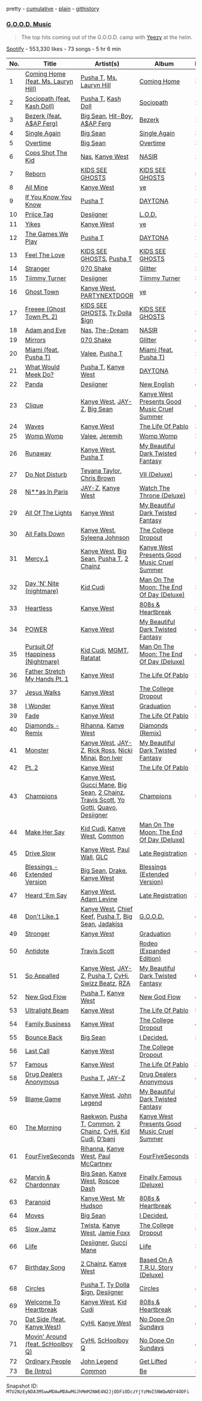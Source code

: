 pretty - [cumulative](/playlists/cumulative/37i9dQZF1DX83ZswDLVXae.md) - [plain](/playlists/plain/37i9dQZF1DX83ZswDLVXae) - [githistory](https://github.githistory.xyz/mackorone/spotify-playlist-archive/blob/main/playlists/plain/37i9dQZF1DX83ZswDLVXae)

### [G.O.O.D\. Music](https://open.spotify.com/playlist/37i9dQZF1DX83ZswDLVXae)

> The top hits coming out of the G.O.O.D\. camp with <a href="spotify:artist:5K4W6rqBFWDnAN6FQUkS6x">Yeezy</a> at the helm.

[Spotify](https://open.spotify.com/user/spotify) - 553,330 likes - 73 songs - 5 hr 6 min

| No. | Title | Artist(s) | Album | Length |
|---|---|---|---|---|
| 1 | [Coming Home \(feat\. Ms\. Lauryn Hill\)](https://open.spotify.com/track/0TGyMhttuNwKab2XJMJ1rl) | [Pusha T](https://open.spotify.com/artist/0ONHkAv9pCAFxb0zJwDNTy), [Ms\. Lauryn Hill](https://open.spotify.com/artist/2Mu5NfyYm8n5iTomuKAEHl) | [Coming Home](https://open.spotify.com/album/2qtMrGLdjgNbVJ1xKDiqAf) | 3:29 |
| 2 | [Sociopath \(feat\. Kash Doll\)](https://open.spotify.com/track/4xR7m33ECxSjY1nXyWmAx0) | [Pusha T](https://open.spotify.com/artist/0ONHkAv9pCAFxb0zJwDNTy), [Kash Doll](https://open.spotify.com/artist/3u579Gdap91lMptBSdXTpf) | [Sociopath](https://open.spotify.com/album/3v452sweoHYSYqZ3oVOM7c) | 2:42 |
| 3 | [Bezerk \(feat\. A$AP Ferg\)](https://open.spotify.com/track/2B9wgj9XzbJZLty03PRbVo) | [Big Sean](https://open.spotify.com/artist/0c173mlxpT3dSFRgMO8XPh), [Hit\-Boy](https://open.spotify.com/artist/6q3p11nP1p80Ey6LrOOSed), [A$AP Ferg](https://open.spotify.com/artist/5dHt1vcEm9qb8fCyLcB3HL) | [Bezerk](https://open.spotify.com/album/6UgZHNJFfmKLSGLuW9T114) | 2:31 |
| 4 | [Single Again](https://open.spotify.com/track/7IP0lO9tHfNwBWZ9X6TJ84) | [Big Sean](https://open.spotify.com/artist/0c173mlxpT3dSFRgMO8XPh) | [Single Again](https://open.spotify.com/album/0AIFISfeloajgVP5fB9ulV) | 3:33 |
| 5 | [Overtime](https://open.spotify.com/track/2IoVnTEyj8NdFBpWoEFrMZ) | [Big Sean](https://open.spotify.com/artist/0c173mlxpT3dSFRgMO8XPh) | [Overtime](https://open.spotify.com/album/7JnRw2TyqBA2qEXGZZ5Za5) | 3:23 |
| 6 | [Cops Shot The Kid](https://open.spotify.com/track/1vi9adPJiD4d22ybGp25hy) | [Nas](https://open.spotify.com/artist/20qISvAhX20dpIbOOzGK3q), [Kanye West](https://open.spotify.com/artist/5K4W6rqBFWDnAN6FQUkS6x) | [NASIR](https://open.spotify.com/album/66EwBbt2kPgugo8Wz0SKAw) | 2:47 |
| 7 | [Reborn](https://open.spotify.com/track/4RVbK6cV0VqWdpCDcx3hiT) | [KIDS SEE GHOSTS](https://open.spotify.com/artist/2hPgGN4uhvXAxiXQBIXOmE) | [KIDS SEE GHOSTS](https://open.spotify.com/album/6pwuKxMUkNg673KETsXPUV) | 5:24 |
| 8 | [All Mine](https://open.spotify.com/track/3U21A07gAloCc4P7J8rxcn) | [Kanye West](https://open.spotify.com/artist/5K4W6rqBFWDnAN6FQUkS6x) | [ye](https://open.spotify.com/album/2Ek1q2haOnxVqhvVKqMvJe) | 2:25 |
| 9 | [If You Know You Know](https://open.spotify.com/track/6bGwKHXHNLmTy6yt147FPh) | [Pusha T](https://open.spotify.com/artist/0ONHkAv9pCAFxb0zJwDNTy) | [DAYTONA](https://open.spotify.com/album/07bIdDDe3I3hhWpxU6tuBp) | 3:22 |
| 10 | [Priice Tag](https://open.spotify.com/track/0w7IgpqkxKyRBTqGuQbZNp) | [Desiigner](https://open.spotify.com/artist/7pFeBzX627ff0VnN6bxPR4) | [L.O.D.](https://open.spotify.com/album/0TjZvf2v4FQlmpEKVvxeB7) | 1:50 |
| 11 | [Yikes](https://open.spotify.com/track/1qsHYUd2c1wFGcn7e63QmG) | [Kanye West](https://open.spotify.com/artist/5K4W6rqBFWDnAN6FQUkS6x) | [ye](https://open.spotify.com/album/2Ek1q2haOnxVqhvVKqMvJe) | 3:08 |
| 12 | [The Games We Play](https://open.spotify.com/track/7iEoaTyBCqLaAwJnOP1BTn) | [Pusha T](https://open.spotify.com/artist/0ONHkAv9pCAFxb0zJwDNTy) | [DAYTONA](https://open.spotify.com/album/07bIdDDe3I3hhWpxU6tuBp) | 2:46 |
| 13 | [Feel The Love](https://open.spotify.com/track/3aUFrxO1B8EW63QchEl3wX) | [KIDS SEE GHOSTS](https://open.spotify.com/artist/2hPgGN4uhvXAxiXQBIXOmE), [Pusha T](https://open.spotify.com/artist/0ONHkAv9pCAFxb0zJwDNTy) | [KIDS SEE GHOSTS](https://open.spotify.com/album/6pwuKxMUkNg673KETsXPUV) | 2:45 |
| 14 | [Stranger](https://open.spotify.com/track/0jbjm2p0qkEfpeoNCywnM2) | [070 Shake](https://open.spotify.com/artist/12Zk1DFhCbHY6v3xep2ZjI) | [Glitter](https://open.spotify.com/album/5HCBV9Epivfv54NNH7VQqA) | 3:42 |
| 15 | [Tiimmy Turner](https://open.spotify.com/track/3NJG6vMH1ZsectZkocMEm0) | [Desiigner](https://open.spotify.com/artist/7pFeBzX627ff0VnN6bxPR4) | [Tiimmy Turner](https://open.spotify.com/album/7zf9kyxc3ZhJv79HrjTRir) | 3:59 |
| 16 | [Ghost Town](https://open.spotify.com/track/7vgTNTaEz3CsBZ1N4YQalM) | [Kanye West](https://open.spotify.com/artist/5K4W6rqBFWDnAN6FQUkS6x), [PARTYNEXTDOOR](https://open.spotify.com/artist/2HPaUgqeutzr3jx5a9WyDV) | [ye](https://open.spotify.com/album/2Ek1q2haOnxVqhvVKqMvJe) | 4:31 |
| 17 | [Freeee \(Ghost Town Pt\. 2\)](https://open.spotify.com/track/7GRTrWsP3yo2Fx8umJfA1X) | [KIDS SEE GHOSTS](https://open.spotify.com/artist/2hPgGN4uhvXAxiXQBIXOmE), [Ty Dolla $ign](https://open.spotify.com/artist/7c0XG5cIJTrrAgEC3ULPiq) | [KIDS SEE GHOSTS](https://open.spotify.com/album/6pwuKxMUkNg673KETsXPUV) | 3:26 |
| 18 | [Adam and Eve](https://open.spotify.com/track/0BSPhsCKfwENstErymcD80) | [Nas](https://open.spotify.com/artist/20qISvAhX20dpIbOOzGK3q), [The\-Dream](https://open.spotify.com/artist/1W3FSF1BLpY3hlVIgvenLz) | [NASIR](https://open.spotify.com/album/66EwBbt2kPgugo8Wz0SKAw) | 4:10 |
| 19 | [Mirrors](https://open.spotify.com/track/6YlCxdJyzDlDnUj0d72NoB) | [070 Shake](https://open.spotify.com/artist/12Zk1DFhCbHY6v3xep2ZjI) | [Glitter](https://open.spotify.com/album/5HCBV9Epivfv54NNH7VQqA) | 4:26 |
| 20 | [Miami \(feat\. Pusha T\)](https://open.spotify.com/track/0DSXAjnNFpc22v31I4MX2S) | [Valee](https://open.spotify.com/artist/4hRL2QmahOYxXNmNKtG1AI), [Pusha T](https://open.spotify.com/artist/0ONHkAv9pCAFxb0zJwDNTy) | [Miami \(feat\. Pusha T\)](https://open.spotify.com/album/59oepjJR54xdxB4usb0Beu) | 2:59 |
| 21 | [What Would Meek Do?](https://open.spotify.com/track/5vnuJ8EopkP5dHukpOmT3L) | [Pusha T](https://open.spotify.com/artist/0ONHkAv9pCAFxb0zJwDNTy), [Kanye West](https://open.spotify.com/artist/5K4W6rqBFWDnAN6FQUkS6x) | [DAYTONA](https://open.spotify.com/album/07bIdDDe3I3hhWpxU6tuBp) | 2:33 |
| 22 | [Panda](https://open.spotify.com/track/5YEOzOojehCqxGQCcQiyR4) | [Desiigner](https://open.spotify.com/artist/7pFeBzX627ff0VnN6bxPR4) | [New English](https://open.spotify.com/album/0cHT4ll3sEPyFFWoFuibMl) | 4:06 |
| 23 | [Clique](https://open.spotify.com/track/65rRB2mspD309xE6YimZTl) | [Kanye West](https://open.spotify.com/artist/5K4W6rqBFWDnAN6FQUkS6x), [JAY\-Z](https://open.spotify.com/artist/3nFkdlSjzX9mRTtwJOzDYB), [Big Sean](https://open.spotify.com/artist/0c173mlxpT3dSFRgMO8XPh) | [Kanye West Presents Good Music Cruel Summer](https://open.spotify.com/album/0bcOGgwJpwBjfFBTApoqSn) | 4:53 |
| 24 | [Waves](https://open.spotify.com/track/3nAq2hCr1oWsIU54tS98pL) | [Kanye West](https://open.spotify.com/artist/5K4W6rqBFWDnAN6FQUkS6x) | [The Life Of Pablo](https://open.spotify.com/album/7gsWAHLeT0w7es6FofOXk1) | 3:01 |
| 25 | [Womp Womp](https://open.spotify.com/track/1G5ho820Xi2Qu3HsBZ26ft) | [Valee](https://open.spotify.com/artist/4hRL2QmahOYxXNmNKtG1AI), [Jeremih](https://open.spotify.com/artist/3KV3p5EY4AvKxOlhGHORLg) | [Womp Womp](https://open.spotify.com/album/7o66H14uvkdLb6dI866lOW) | 3:46 |
| 26 | [Runaway](https://open.spotify.com/track/3DK6m7It6Pw857FcQftMds) | [Kanye West](https://open.spotify.com/artist/5K4W6rqBFWDnAN6FQUkS6x), [Pusha T](https://open.spotify.com/artist/0ONHkAv9pCAFxb0zJwDNTy) | [My Beautiful Dark Twisted Fantasy](https://open.spotify.com/album/20r762YmB5HeofjMCiPMLv) | 9:07 |
| 27 | [Do Not Disturb](https://open.spotify.com/track/3MPC4VgnsdlTEua8QntLab) | [Teyana Taylor](https://open.spotify.com/artist/4ULO7IGI3M2bo0Ap7B9h8a), [Chris Brown](https://open.spotify.com/artist/7bXgB6jMjp9ATFy66eO08Z) | [VII \(Deluxe\)](https://open.spotify.com/album/09wBB2tZNMY9WhIhvx5OSx) | 4:12 |
| 28 | [Ni\*\*as In Paris](https://open.spotify.com/track/4Li2WHPkuyCdtmokzW2007) | [JAY\-Z](https://open.spotify.com/artist/3nFkdlSjzX9mRTtwJOzDYB), [Kanye West](https://open.spotify.com/artist/5K4W6rqBFWDnAN6FQUkS6x) | [Watch The Throne \(Deluxe\)](https://open.spotify.com/album/2P2Xwvh2xWXIZ1OWY9S9o5) | 3:39 |
| 29 | [All Of The Lights](https://open.spotify.com/track/22L7bfCiAkJo5xGSQgmiIO) | [Kanye West](https://open.spotify.com/artist/5K4W6rqBFWDnAN6FQUkS6x) | [My Beautiful Dark Twisted Fantasy](https://open.spotify.com/album/20r762YmB5HeofjMCiPMLv) | 4:59 |
| 30 | [All Falls Down](https://open.spotify.com/track/5SkRLpaGtvYPhw02vZhQQ9) | [Kanye West](https://open.spotify.com/artist/5K4W6rqBFWDnAN6FQUkS6x), [Syleena Johnson](https://open.spotify.com/artist/1lE6SEy8f84Zhjvp7r8yTD) | [The College Dropout](https://open.spotify.com/album/4Uv86qWpGTxf7fU7lG5X6F) | 3:43 |
| 31 | [Mercy.1](https://open.spotify.com/track/671XaUBmifTMXDbZK5CB1M) | [Kanye West](https://open.spotify.com/artist/5K4W6rqBFWDnAN6FQUkS6x), [Big Sean](https://open.spotify.com/artist/0c173mlxpT3dSFRgMO8XPh), [Pusha T](https://open.spotify.com/artist/0ONHkAv9pCAFxb0zJwDNTy), [2 Chainz](https://open.spotify.com/artist/17lzZA2AlOHwCwFALHttmp) | [Kanye West Presents Good Music Cruel Summer](https://open.spotify.com/album/0bcOGgwJpwBjfFBTApoqSn) | 5:26 |
| 32 | [Day 'N' Nite \(nightmare\)](https://open.spotify.com/track/5wfllwdjglyQislkskYLBv) | [Kid Cudi](https://open.spotify.com/artist/0fA0VVWsXO9YnASrzqfmYu) | [Man On The Moon: The End Of Day \(Deluxe\)](https://open.spotify.com/album/2S8AWAM0nxyFy66YnUfIs3) | 3:41 |
| 33 | [Heartless](https://open.spotify.com/track/4EWCNWgDS8707fNSZ1oaA5) | [Kanye West](https://open.spotify.com/artist/5K4W6rqBFWDnAN6FQUkS6x) | [808s & Heartbreak](https://open.spotify.com/album/3WFTGIO6E3Xh4paEOBY9OU) | 3:31 |
| 34 | [POWER](https://open.spotify.com/track/2gZUPNdnz5Y45eiGxpHGSc) | [Kanye West](https://open.spotify.com/artist/5K4W6rqBFWDnAN6FQUkS6x) | [My Beautiful Dark Twisted Fantasy](https://open.spotify.com/album/20r762YmB5HeofjMCiPMLv) | 4:52 |
| 35 | [Pursuit Of Happiness \(Nightmare\)](https://open.spotify.com/track/6MtKObWYda2qnNIpJI21uD) | [Kid Cudi](https://open.spotify.com/artist/0fA0VVWsXO9YnASrzqfmYu), [MGMT](https://open.spotify.com/artist/0SwO7SWeDHJijQ3XNS7xEE), [Ratatat](https://open.spotify.com/artist/57dN52uHvrHOxijzpIgu3E) | [Man On The Moon: The End Of Day \(Deluxe\)](https://open.spotify.com/album/2S8AWAM0nxyFy66YnUfIs3) | 4:55 |
| 36 | [Father Stretch My Hands Pt\. 1](https://open.spotify.com/track/4KW1lqgSr8TKrvBII0Brf8) | [Kanye West](https://open.spotify.com/artist/5K4W6rqBFWDnAN6FQUkS6x) | [The Life Of Pablo](https://open.spotify.com/album/7gsWAHLeT0w7es6FofOXk1) | 2:15 |
| 37 | [Jesus Walks](https://open.spotify.com/track/5g1vtHqi9uV7xtYeCcFOBx) | [Kanye West](https://open.spotify.com/artist/5K4W6rqBFWDnAN6FQUkS6x) | [The College Dropout](https://open.spotify.com/album/4Uv86qWpGTxf7fU7lG5X6F) | 3:13 |
| 38 | [I Wonder](https://open.spotify.com/track/7rbECVPkY5UODxoOUVKZnA) | [Kanye West](https://open.spotify.com/artist/5K4W6rqBFWDnAN6FQUkS6x) | [Graduation](https://open.spotify.com/album/4SZko61aMnmgvNhfhgTuD3) | 4:03 |
| 39 | [Fade](https://open.spotify.com/track/3cCxoOgfi6hgt8MNteuiiD) | [Kanye West](https://open.spotify.com/artist/5K4W6rqBFWDnAN6FQUkS6x) | [The Life Of Pablo](https://open.spotify.com/album/7gsWAHLeT0w7es6FofOXk1) | 3:13 |
| 40 | [Diamonds \- Remix](https://open.spotify.com/track/2DCCA7AwEslJ7jEaEX4Frf) | [Rihanna](https://open.spotify.com/artist/5pKCCKE2ajJHZ9KAiaK11H), [Kanye West](https://open.spotify.com/artist/5K4W6rqBFWDnAN6FQUkS6x) | [Diamonds \(Remix\)](https://open.spotify.com/album/2ZECyyGpEUqgupo22SSI4A) | 4:48 |
| 41 | [Monster](https://open.spotify.com/track/1ZHYJ2Wwgxes4m8Ba88PeK) | [Kanye West](https://open.spotify.com/artist/5K4W6rqBFWDnAN6FQUkS6x), [JAY\-Z](https://open.spotify.com/artist/3nFkdlSjzX9mRTtwJOzDYB), [Rick Ross](https://open.spotify.com/artist/1sBkRIssrMs1AbVkOJbc7a), [Nicki Minaj](https://open.spotify.com/artist/0hCNtLu0JehylgoiP8L4Gh), [Bon Iver](https://open.spotify.com/artist/4LEiUm1SRbFMgfqnQTwUbQ) | [My Beautiful Dark Twisted Fantasy](https://open.spotify.com/album/20r762YmB5HeofjMCiPMLv) | 6:18 |
| 42 | [Pt\. 2](https://open.spotify.com/track/1Wsbr1d2BouNGk2q92mIj7) | [Kanye West](https://open.spotify.com/artist/5K4W6rqBFWDnAN6FQUkS6x) | [The Life Of Pablo](https://open.spotify.com/album/7gsWAHLeT0w7es6FofOXk1) | 2:10 |
| 43 | [Champions](https://open.spotify.com/track/2nBI3iWLhupR7LyAJ5GGkE) | [Kanye West](https://open.spotify.com/artist/5K4W6rqBFWDnAN6FQUkS6x), [Gucci Mane](https://open.spotify.com/artist/13y7CgLHjMVRMDqxdx0Xdo), [Big Sean](https://open.spotify.com/artist/0c173mlxpT3dSFRgMO8XPh), [2 Chainz](https://open.spotify.com/artist/17lzZA2AlOHwCwFALHttmp), [Travis Scott](https://open.spotify.com/artist/0Y5tJX1MQlPlqiwlOH1tJY), [Yo Gotti](https://open.spotify.com/artist/6Ha4aES39QiVjR0L2lwuwq), [Quavo](https://open.spotify.com/artist/0VRj0yCOv2FXJNP47XQnx5), [Desiigner](https://open.spotify.com/artist/7pFeBzX627ff0VnN6bxPR4) | [Champions](https://open.spotify.com/album/1xuSorM2dDIiB5zhftB5NY) | 5:34 |
| 44 | [Make Her Say](https://open.spotify.com/track/7dZAPeA3Of5j5Vaef0DQ6M) | [Kid Cudi](https://open.spotify.com/artist/0fA0VVWsXO9YnASrzqfmYu), [Kanye West](https://open.spotify.com/artist/5K4W6rqBFWDnAN6FQUkS6x), [Common](https://open.spotify.com/artist/2GHclqNVjqGuiE5mA7BEoc) | [Man On The Moon: The End Of Day \(Deluxe\)](https://open.spotify.com/album/2S8AWAM0nxyFy66YnUfIs3) | 3:36 |
| 45 | [Drive Slow](https://open.spotify.com/track/6vB49BJ70zBpDrrAPwdaB8) | [Kanye West](https://open.spotify.com/artist/5K4W6rqBFWDnAN6FQUkS6x), [Paul Wall](https://open.spotify.com/artist/0k7Xl1pqI3tu8sSEjo5oEg), [GLC](https://open.spotify.com/artist/2hZ6jVi1cao5VlJHAEPzU7) | [Late Registration](https://open.spotify.com/album/5ll74bqtkcXlKE7wwkMq4g) | 4:32 |
| 46 | [Blessings \- Extended Version](https://open.spotify.com/track/4UaWrzY75h1tAvlxa4NKP9) | [Big Sean](https://open.spotify.com/artist/0c173mlxpT3dSFRgMO8XPh), [Drake](https://open.spotify.com/artist/3TVXtAsR1Inumwj472S9r4), [Kanye West](https://open.spotify.com/artist/5K4W6rqBFWDnAN6FQUkS6x) | [Blessings \(Extended Version\)](https://open.spotify.com/album/5Isq5L9DWNCRfvFAG6WFN7) | 5:01 |
| 47 | [Heard 'Em Say](https://open.spotify.com/track/6yIjtVtnOBeC8SwdVHzAuF) | [Kanye West](https://open.spotify.com/artist/5K4W6rqBFWDnAN6FQUkS6x), [Adam Levine](https://open.spotify.com/artist/4bYPcJP5jwMhSivRcqie2n) | [Late Registration](https://open.spotify.com/album/5ll74bqtkcXlKE7wwkMq4g) | 3:23 |
| 48 | [Don't Like.1](https://open.spotify.com/track/3YqJ0iaDWM0aqEDQExd2j3) | [Kanye West](https://open.spotify.com/artist/5K4W6rqBFWDnAN6FQUkS6x), [Chief Keef](https://open.spotify.com/artist/15iVAtD3s3FsQR4w1v6M0P), [Pusha T](https://open.spotify.com/artist/0ONHkAv9pCAFxb0zJwDNTy), [Big Sean](https://open.spotify.com/artist/0c173mlxpT3dSFRgMO8XPh), [Jadakiss](https://open.spotify.com/artist/5pnbUBPifNnlusY8kTBivi) | [G.O.O.D.](https://open.spotify.com/album/4YXvNse2P5iuKtCPh91o8q) | 4:43 |
| 49 | [Stronger](https://open.spotify.com/track/0j2T0R9dR9qdJYsB7ciXhf) | [Kanye West](https://open.spotify.com/artist/5K4W6rqBFWDnAN6FQUkS6x) | [Graduation](https://open.spotify.com/album/4SZko61aMnmgvNhfhgTuD3) | 5:11 |
| 50 | [Antidote](https://open.spotify.com/track/1wHZx0LgzFHyeIZkUydNXq) | [Travis Scott](https://open.spotify.com/artist/0Y5tJX1MQlPlqiwlOH1tJY) | [Rodeo \(Expanded Edition\)](https://open.spotify.com/album/4PWBTB6NYSKQwfo79I3prg) | 4:22 |
| 51 | [So Appalled](https://open.spotify.com/track/6K07Ahf6V7CAQn0ikrOztl) | [Kanye West](https://open.spotify.com/artist/5K4W6rqBFWDnAN6FQUkS6x), [JAY\-Z](https://open.spotify.com/artist/3nFkdlSjzX9mRTtwJOzDYB), [Pusha T](https://open.spotify.com/artist/0ONHkAv9pCAFxb0zJwDNTy), [CyHi](https://open.spotify.com/artist/18HVMQsV3tINaTyzT5UIjH), [Swizz Beatz](https://open.spotify.com/artist/2cADQgiLMjNhbsfeN52Bf3), [RZA](https://open.spotify.com/artist/4iCwCMnqsNZ6atvRiADgtn) | [My Beautiful Dark Twisted Fantasy](https://open.spotify.com/album/20r762YmB5HeofjMCiPMLv) | 6:37 |
| 52 | [New God Flow](https://open.spotify.com/track/1DbeslBYnckTqqTcc1Y2Tg) | [Pusha T](https://open.spotify.com/artist/0ONHkAv9pCAFxb0zJwDNTy), [Kanye West](https://open.spotify.com/artist/5K4W6rqBFWDnAN6FQUkS6x) | [New God Flow](https://open.spotify.com/album/3gFzpNzh1Kb48CwztWkeLu) | 4:54 |
| 53 | [Ultralight Beam](https://open.spotify.com/track/1eQBEelI2NCy7AUTerX0KS) | [Kanye West](https://open.spotify.com/artist/5K4W6rqBFWDnAN6FQUkS6x) | [The Life Of Pablo](https://open.spotify.com/album/7gsWAHLeT0w7es6FofOXk1) | 5:20 |
| 54 | [Family Business](https://open.spotify.com/track/5DBmXF7QO43Cuy9yqva116) | [Kanye West](https://open.spotify.com/artist/5K4W6rqBFWDnAN6FQUkS6x) | [The College Dropout](https://open.spotify.com/album/4Uv86qWpGTxf7fU7lG5X6F) | 4:38 |
| 55 | [Bounce Back](https://open.spotify.com/track/0SGkqnVQo9KPytSri1H6cF) | [Big Sean](https://open.spotify.com/artist/0c173mlxpT3dSFRgMO8XPh) | [I Decided.](https://open.spotify.com/album/0XAIjjN5qxViVS0Y5fYkar) | 3:42 |
| 56 | [Last Call](https://open.spotify.com/track/7iOhWWYjhhQiXzF4o4HhXN) | [Kanye West](https://open.spotify.com/artist/5K4W6rqBFWDnAN6FQUkS6x) | [The College Dropout](https://open.spotify.com/album/4Uv86qWpGTxf7fU7lG5X6F) | 12:40 |
| 57 | [Famous](https://open.spotify.com/track/19a3JfW8BQwqHWUMbcqSx8) | [Kanye West](https://open.spotify.com/artist/5K4W6rqBFWDnAN6FQUkS6x) | [The Life Of Pablo](https://open.spotify.com/album/7gsWAHLeT0w7es6FofOXk1) | 3:16 |
| 58 | [Drug Dealers Anonymous](https://open.spotify.com/track/1b6rmL3VXBgYTbn61kM8wT) | [Pusha T](https://open.spotify.com/artist/0ONHkAv9pCAFxb0zJwDNTy), [JAY\-Z](https://open.spotify.com/artist/3nFkdlSjzX9mRTtwJOzDYB) | [Drug Dealers Anonymous](https://open.spotify.com/album/6seO2kGWhFKbe61aNvdB12) | 4:13 |
| 59 | [Blame Game](https://open.spotify.com/track/4EndPA8b6FDWYp1RgsnLEB) | [Kanye West](https://open.spotify.com/artist/5K4W6rqBFWDnAN6FQUkS6x), [John Legend](https://open.spotify.com/artist/5y2Xq6xcjJb2jVM54GHK3t) | [My Beautiful Dark Twisted Fantasy](https://open.spotify.com/album/20r762YmB5HeofjMCiPMLv) | 7:49 |
| 60 | [The Morning](https://open.spotify.com/track/6KdwBL0OFecxLc1cSV9WVp) | [Raekwon](https://open.spotify.com/artist/2yQf6b8hxahZaT5dHlWaB1), [Pusha T](https://open.spotify.com/artist/0ONHkAv9pCAFxb0zJwDNTy), [Common](https://open.spotify.com/artist/2GHclqNVjqGuiE5mA7BEoc), [2 Chainz](https://open.spotify.com/artist/17lzZA2AlOHwCwFALHttmp), [CyHi](https://open.spotify.com/artist/18HVMQsV3tINaTyzT5UIjH), [Kid Cudi](https://open.spotify.com/artist/0fA0VVWsXO9YnASrzqfmYu), [D'banj](https://open.spotify.com/artist/5RCdjio4ASMQ8CFaSuAl6C) | [Kanye West Presents Good Music Cruel Summer](https://open.spotify.com/album/0bcOGgwJpwBjfFBTApoqSn) | 4:35 |
| 61 | [FourFiveSeconds](https://open.spotify.com/track/78TTtXnFQPzwqlbtbwqN0y) | [Rihanna](https://open.spotify.com/artist/5pKCCKE2ajJHZ9KAiaK11H), [Kanye West](https://open.spotify.com/artist/5K4W6rqBFWDnAN6FQUkS6x), [Paul McCartney](https://open.spotify.com/artist/4STHEaNw4mPZ2tzheohgXB) | [FourFiveSeconds](https://open.spotify.com/album/7yBl4uFyJzH48Vy6tPieXL) | 3:08 |
| 62 | [Marvin & Chardonnay](https://open.spotify.com/track/5xpmdbQcfIOsE1hACcC3UK) | [Big Sean](https://open.spotify.com/artist/0c173mlxpT3dSFRgMO8XPh), [Kanye West](https://open.spotify.com/artist/5K4W6rqBFWDnAN6FQUkS6x), [Roscoe Dash](https://open.spotify.com/artist/0bfX8pF8kuHNCs57Ms4jZb) | [Finally Famous \(Deluxe\)](https://open.spotify.com/album/19DGkH750PrQMMnKqBAxfY) | 3:42 |
| 63 | [Paranoid](https://open.spotify.com/track/0w2piYWj1F2bzUftzGJgK9) | [Kanye West](https://open.spotify.com/artist/5K4W6rqBFWDnAN6FQUkS6x), [Mr Hudson](https://open.spotify.com/artist/1zV9UjTUevjp5VUddqIUUn) | [808s & Heartbreak](https://open.spotify.com/album/3WFTGIO6E3Xh4paEOBY9OU) | 4:37 |
| 64 | [Moves](https://open.spotify.com/track/0Fv5N0cHBsl4bzCbollCAS) | [Big Sean](https://open.spotify.com/artist/0c173mlxpT3dSFRgMO8XPh) | [I Decided.](https://open.spotify.com/album/0XAIjjN5qxViVS0Y5fYkar) | 2:22 |
| 65 | [Slow Jamz](https://open.spotify.com/track/3A4cpTBPaIQdtPFb5JxtaX) | [Twista](https://open.spotify.com/artist/6vbY3hOaCAhC7VjucswgdS), [Kanye West](https://open.spotify.com/artist/5K4W6rqBFWDnAN6FQUkS6x), [Jamie Foxx](https://open.spotify.com/artist/7LnaAXbDVIL75IVPnndf7w) | [The College Dropout](https://open.spotify.com/album/4Uv86qWpGTxf7fU7lG5X6F) | 5:16 |
| 66 | [Liife](https://open.spotify.com/track/1W8vII5CLpMMzAGvGlAgCk) | [Desiigner](https://open.spotify.com/artist/7pFeBzX627ff0VnN6bxPR4), [Gucci Mane](https://open.spotify.com/artist/13y7CgLHjMVRMDqxdx0Xdo) | [Liife](https://open.spotify.com/album/15rKI8AnSpyquuUrqagMOd) | 3:17 |
| 67 | [Birthday Song](https://open.spotify.com/track/5qkWTBmDmZjogwIvbKtJQv) | [2 Chainz](https://open.spotify.com/artist/17lzZA2AlOHwCwFALHttmp), [Kanye West](https://open.spotify.com/artist/5K4W6rqBFWDnAN6FQUkS6x) | [Based On A T.R.U\. Story \(Deluxe\)](https://open.spotify.com/album/1wBFRaacNYmqfkidUZ0NtM) | 5:06 |
| 68 | [Circles](https://open.spotify.com/track/3ohFiHO9TkqjdsZrmxnLrM) | [Pusha T](https://open.spotify.com/artist/0ONHkAv9pCAFxb0zJwDNTy), [Ty Dolla $ign](https://open.spotify.com/artist/7c0XG5cIJTrrAgEC3ULPiq), [Desiigner](https://open.spotify.com/artist/7pFeBzX627ff0VnN6bxPR4) | [Circles](https://open.spotify.com/album/1jn7r3jVqImGZNX6cMb4Lv) | 4:07 |
| 69 | [Welcome To Heartbreak](https://open.spotify.com/track/3F18I7LhWKxlf1PytSoTBH) | [Kanye West](https://open.spotify.com/artist/5K4W6rqBFWDnAN6FQUkS6x), [Kid Cudi](https://open.spotify.com/artist/0fA0VVWsXO9YnASrzqfmYu) | [808s & Heartbreak](https://open.spotify.com/album/3WFTGIO6E3Xh4paEOBY9OU) | 4:22 |
| 70 | [Dat Side \(feat\. Kanye West\)](https://open.spotify.com/track/6NvSxE4pfP7TcD1OhGgaZW) | [CyHi](https://open.spotify.com/artist/18HVMQsV3tINaTyzT5UIjH), [Kanye West](https://open.spotify.com/artist/5K4W6rqBFWDnAN6FQUkS6x) | [No Dope On Sundays](https://open.spotify.com/album/79yQxmlPsMM41NH3AiVSNK) | 4:20 |
| 71 | [Movin' Around \(feat\. ScHoolboy Q\)](https://open.spotify.com/track/58CGJJUIKdbS1ptTaTaish) | [CyHi](https://open.spotify.com/artist/18HVMQsV3tINaTyzT5UIjH), [ScHoolboy Q](https://open.spotify.com/artist/5IcR3N7QB1j6KBL8eImZ8m) | [No Dope On Sundays](https://open.spotify.com/album/41eY9OdEmEw07TArIGYG4O) | 4:18 |
| 72 | [Ordinary People](https://open.spotify.com/track/2ZA4uMlSZjaoWGFqP1tsLI) | [John Legend](https://open.spotify.com/artist/5y2Xq6xcjJb2jVM54GHK3t) | [Get Lifted](https://open.spotify.com/album/4W6kVnBPgcW8zDYXbRHh2J) | 4:41 |
| 73 | [Be \(Intro\)](https://open.spotify.com/track/11aFVmFy8903RwDx4ohQiq) | [Common](https://open.spotify.com/artist/2GHclqNVjqGuiE5mA7BEoc) | [Be](https://open.spotify.com/album/2UuvBxV56QWWj2uviGS0up) | 2:24 |

Snapshot ID: `MTU2NzEyNDA3MSwwMDAwMDAwMGJhMmM2NWE4N2JjODFiODczYjYzMmI5NWQwNDY4ODFi`
